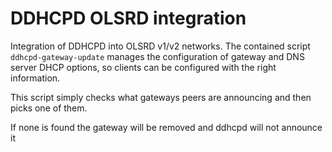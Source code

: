 # DDHCPD OLSRD integration

Integration of DDHCPD into OLSRD v1/v2 networks. The contained script
`ddhcpd-gateway-update` manages the configuration of gateway and DNS server DHCP
options, so clients can be configured with the right information.

This script simply checks what gateways peers are announcing and then picks
one of them.

If none is found the gateway will be removed and ddhcpd will not announce it
